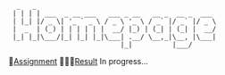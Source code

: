 ````
  _   _                                             
 | | | | ___  _ __ ___   ___ _ __   __ _  __ _  ___ 
 | |_| |/ _ \| '_ ` _ \ / _ \ '_ \ / _` |/ _` |/ _ \
 |  _  | (_) | | | | | |  __/ |_) | (_| | (_| |  __/
 |_| |_|\___/|_| |_| |_|\___| .__/ \__,_|\__, |\___|
                            |_|          |___/      
````

🎯[Assignment](https://www.theodinproject.com/lessons/node-path-advanced-html-and-css-homepage)
👩🏽‍💻[Result](emesefedev.github.io/homepage-project) In progress...